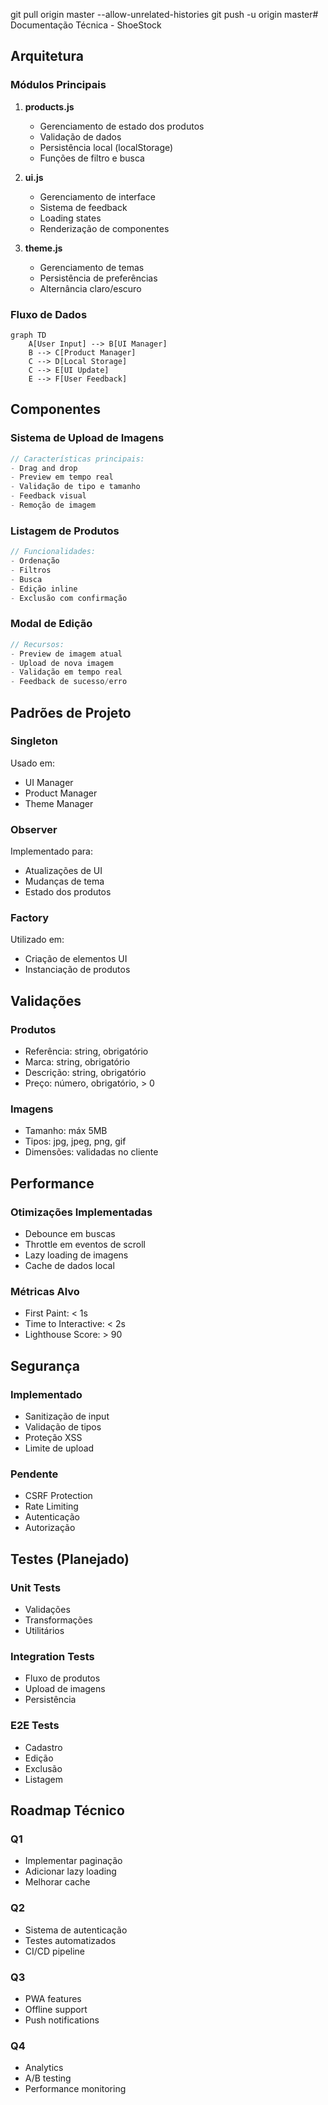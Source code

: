 git pull origin master --allow-unrelated-histories
git push -u origin master# Documentação Técnica - ShoeStock

## Arquitetura

### Módulos Principais

1. **products.js**
   - Gerenciamento de estado dos produtos
   - Validação de dados
   - Persistência local (localStorage)
   - Funções de filtro e busca

2. **ui.js**
   - Gerenciamento de interface
   - Sistema de feedback
   - Loading states
   - Renderização de componentes

3. **theme.js**
   - Gerenciamento de temas
   - Persistência de preferências
   - Alternância claro/escuro

### Fluxo de Dados

```mermaid
graph TD
    A[User Input] --> B[UI Manager]
    B --> C[Product Manager]
    C --> D[Local Storage]
    C --> E[UI Update]
    E --> F[User Feedback]
```

## Componentes

### Sistema de Upload de Imagens

```javascript
// Características principais:
- Drag and drop
- Preview em tempo real
- Validação de tipo e tamanho
- Feedback visual
- Remoção de imagem
```

### Listagem de Produtos

```javascript
// Funcionalidades:
- Ordenação
- Filtros
- Busca
- Edição inline
- Exclusão com confirmação
```

### Modal de Edição

```javascript
// Recursos:
- Preview de imagem atual
- Upload de nova imagem
- Validação em tempo real
- Feedback de sucesso/erro
```

## Padrões de Projeto

### Singleton
Usado em:
- UI Manager
- Product Manager
- Theme Manager

### Observer
Implementado para:
- Atualizações de UI
- Mudanças de tema
- Estado dos produtos

### Factory
Utilizado em:
- Criação de elementos UI
- Instanciação de produtos

## Validações

### Produtos
- Referência: string, obrigatório
- Marca: string, obrigatório
- Descrição: string, obrigatório
- Preço: número, obrigatório, > 0

### Imagens
- Tamanho: máx 5MB
- Tipos: jpg, jpeg, png, gif
- Dimensões: validadas no cliente

## Performance

### Otimizações Implementadas
- Debounce em buscas
- Throttle em eventos de scroll
- Lazy loading de imagens
- Cache de dados local

### Métricas Alvo
- First Paint: < 1s
- Time to Interactive: < 2s
- Lighthouse Score: > 90

## Segurança

### Implementado
- Sanitização de input
- Validação de tipos
- Proteção XSS
- Limite de upload

### Pendente
- CSRF Protection
- Rate Limiting
- Autenticação
- Autorização

## Testes (Planejado)

### Unit Tests
- Validações
- Transformações
- Utilitários

### Integration Tests
- Fluxo de produtos
- Upload de imagens
- Persistência

### E2E Tests
- Cadastro
- Edição
- Exclusão
- Listagem

## Roadmap Técnico

### Q1
- Implementar paginação
- Adicionar lazy loading
- Melhorar cache

### Q2
- Sistema de autenticação
- Testes automatizados
- CI/CD pipeline

### Q3
- PWA features
- Offline support
- Push notifications

### Q4
- Analytics
- A/B testing
- Performance monitoring
